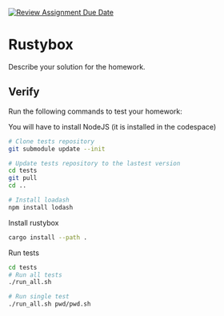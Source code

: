 [![Review Assignment Due Date](https://classroom.github.com/assets/deadline-readme-button-24ddc0f5d75046c5622901739e7c5dd533143b0c8e959d652212380cedb1ea36.svg)](https://classroom.github.com/a/iYoQzOhX)
# Rustybox
Describe your solution for the homework.

## Verify

Run the following commands to test your homework:

You will have to install NodeJS (it is installed in the codespace)

```bash
# Clone tests repository
git submodule update --init 

# Update tests repository to the lastest version
cd tests
git pull 
cd ..

# Install loadash
npm install lodash
```

Install rustybox

```bash
cargo install --path .
```

Run tests

```bash
cd tests
# Run all tests 
./run_all.sh

# Run single test
./run_all.sh pwd/pwd.sh
```
